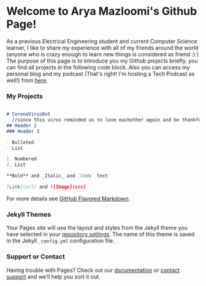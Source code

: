 # Welcome to Arya Mazloomi's Github Page!

As a previous Electrical Engineering student and current Computer Science learner, I like to share my experience with all of my friends around the world (anyone who is crazy enough to learn new things is considered as friend :) ) 
The purpose of this page is to introduce you my Github projects briefly. you can find all projects in the following code block. Also you can access my personal blog and my podcast (That's right! I'm hosting a Tech Podcast as well!) from [here](https://digi-podcast.tech/). 

### My Projects

```markdown

# CoronaVirusBot
  //since this virus reminded us to love eachother again and be thankful for our health, I decided to create a telegram bot which you can have an eye on the situation of Covid19 around the globe.
## Header 2
### Header 3

- Bulleted
- List

1. Numbered
2. List

**Bold** and _Italic_ and `Code` text

[Link](url) and ![Image](src)
```

For more details see [GitHub Flavored Markdown](https://guides.github.com/features/mastering-markdown/).

### Jekyll Themes

Your Pages site will use the layout and styles from the Jekyll theme you have selected in your [repository settings](https://github.com/aryamazloomi/aryamazloomi.github.io/settings). The name of this theme is saved in the Jekyll `_config.yml` configuration file.

### Support or Contact

Having trouble with Pages? Check out our [documentation](https://docs.github.com/categories/github-pages-basics/) or [contact support](https://github.com/contact) and we’ll help you sort it out.
